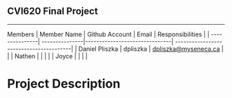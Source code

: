 ## CVI620 Final Project
-----------------------  
Members
|   Member Name  | Github Account |           Email               | Responsibilities                        |
| ---------------| ---------------|-------------------------------| ----------------------------------------|
| Daniel Pliszka | dpliszka       | dpliszka@myseneca.ca          |                                         |
| Nathen         |                |                               |                                         |
| Joyce          |                |                               |                                         |


# Project Description
